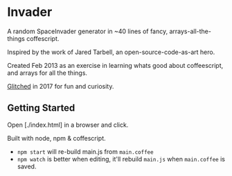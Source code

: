 # Invader

A random SpaceInvader generator in ~40 lines of fancy, arrays-all-the-things coffescript.

Inspired by the work of Jared Tarbell, an open-source-code-as-art hero.

Created Feb 2013 as an exercise in learning whats good about coffeescript, and arrays for all the things.

[Glitched](https://glitch.com/) in 2017 for fun and curiosity.

## Getting Started

Open [./index.html] in a browser and click.

Built with node, npm & coffescript.

- `npm start` will re-build main.js from `main.coffee`
- `npm watch` is better when editing, it'll rebuild `main.js` when `main.coffee` is saved.
